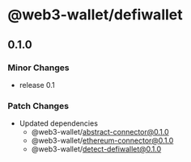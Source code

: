 # @web3-wallet/defiwallet

## 0.1.0

### Minor Changes

- release 0.1

### Patch Changes

- Updated dependencies
  - @web3-wallet/abstract-connector@0.1.0
  - @web3-wallet/ethereum-connector@0.1.0
  - @web3-wallet/detect-defiwallet@0.1.0
